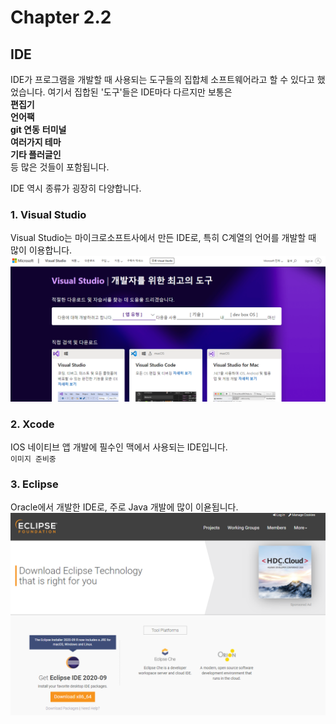 # Chapter 2.2
## IDE

IDE가 프로그램을 개발할 때 사용되는 도구들의 집합체 소프트웨어라고 할 수 있다고 했었습니다. 여기서 집합된 '도구'들은 IDE마다 다르지만 보통은  
__편집기__  
__언어팩__  
__git 연동__ 
__터미널__  
__여러가지 테마__  
__기타 플러글인__  
등 많은 것들이 포함됩니다.

IDE 역시 종류가 굉장히 다양합니다.

### 1. Visual Studio
Visual Studio는 마이크로소프트사에서 만든 IDE로, 특히 C계열의 언어를 개발할 때 많이 이용합니다.  
![ide_visual_studio](./img/ide_visual_studio.PNG)

### 2. Xcode
IOS 네이티브 앱 개발에 필수인 맥에서 사용되는 IDE입니다.  
`이미지 준비중`

### 3. Eclipse
Oracle에서 개발한 IDE로, 주로 Java 개발에 많이 이욛됩니다.  
![ide_eclipse](./img/ide_eclipse.PNG)
